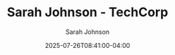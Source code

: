 ---
title: "Sarah Johnson - TechCorp"
date: 2025-07-26T08:41:00-04:00
draft: false
quote: "Laura's workshop completely transformed how our team thinks about accessibility. She didn't just teach us guidelines—she helped us understand the real people behind the requirements."
author: "Sarah Johnson"
title_position: "VP of Product Design"
company: "TechCorp Solutions"
featured: true
---
